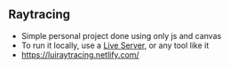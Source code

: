 ## Raytracing

* Simple personal project done using only js and canvas
* To run it locally, use a [Live Server](https://marketplace.visualstudio.com/items?itemName=ritwickdey.LiveServer), or any tool like it
* https://luiraytracing.netlify.com/